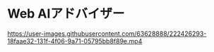 # Web AIアドバイザー
https://user-images.githubusercontent.com/63628888/222426293-18faae32-131f-4f06-9a71-05795bb8f89e.mp4
